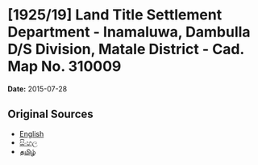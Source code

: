 # [1925/19] Land Title Settlement Department - Inamaluwa, Dambulla D/S Division, Matale District - Cad. Map No. 310009

**Date:** 2015-07-28

## Original Sources

- [English](https://documents.gov.lk/view/extra-gazettes/2015/7/1925-19_E.pdf)
- [සිංහල](https://documents.gov.lk/view/extra-gazettes/2015/7/1925-19_S.pdf)
- [தமிழ்](https://documents.gov.lk/view/extra-gazettes/2015/7/1925-19_T.pdf)
